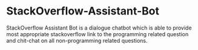 # StackOverflow-Assistant-Bot
StackOverflow Assistant Bot is a dialogue chatbot which is able to provide most appropriate stackoverflow link to the programming related question and chit-chat on all non-programming related questions.
